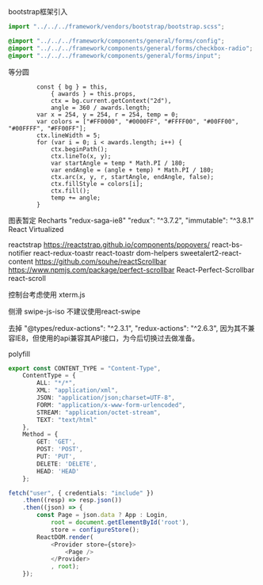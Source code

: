 bootstrap框架引入
```jsx
import "../../../framework/vendors/bootstrap/bootstrap.scss";
```

```scss
@import "../../../framework/components/general/forms/config";
@import "../../../framework/components/general/forms/checkbox-radio";
@import "../../../framework/components/general/forms/input";
```

等分圆
```TS
        const { bg } = this,
            { awards } = this.props,
            ctx = bg.current.getContext("2d"),
            angle = 360 / awards.length;
        var x = 254, y = 254, r = 254, temp = 0;
        var colors = ["#FF0000", "#0000FF", "#FFFF00", "#00FF00", "#00FFFF", "#FF00FF"];
        ctx.lineWidth = 5;
        for (var i = 0; i < awards.length; i++) {
            ctx.beginPath();
            ctx.lineTo(x, y);
            var startAngle = temp * Math.PI / 180;
            var endAngle = (angle + temp) * Math.PI / 180;
            ctx.arc(x, y, r, startAngle, endAngle, false);
            ctx.fillStyle = colors[i];
            ctx.fill();
            temp += angle;
        }
```
图表暂定
Recharts
"redux-saga-ie8"
"redux": "^3.7.2",
"immutable": "^3.8.1"
React Virtualized

reactstrap
https://reactstrap.github.io/components/popovers/
react-bs-notifier
react-redux-toastr
react-toastr
dom-helpers
sweetalert2-react-content
https://github.com/souhe/reactScrollbar
https://www.npmjs.com/package/perfect-scrollbar
React-Perfect-Scrollbar
react-scroll

控制台考虑使用 xterm.js

侧滑
swipe-js-iso
不建议使用react-swipe

去掉
"@types/redux-actions": "^2.3.1",
"redux-actions": "^2.6.3",
因为其不兼容IE8，但使用的api兼容其API接口，为今后切换过去做准备。


polyfill
```ts
export const CONTENT_TYPE = "Content-Type",
    ContentType = {
        ALL: "*/*",
        XML: "application/xml",
        JSON: "application/json;charset=UTF-8",
        FORM: "application/x-www-form-urlencoded",
        STREAM: "application/octet-stream",
        TEXT: "text/html"
    },
    Method = {
        GET: 'GET',
        POST: 'POST',
        PUT: 'PUT',
        DELETE: 'DELETE',
        HEAD: 'HEAD'
    };

fetch("user", { credentials: "include" })
    .then((resp) => resp.json())
    .then((json) => {
        const Page = json.data ? App : Login,
            root = document.getElementById('root'),
            store = configureStore();
        ReactDOM.render(
            <Provider store={store}>
                <Page />
            </Provider>
            , root);
    });
```